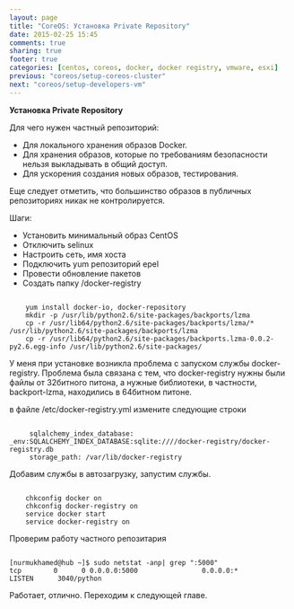 ```yaml
---
layout: page
title: "CoreOS: Установка Private Repository"
date: 2015-02-25 15:45
comments: true
sharing: true
footer: true
categories: [centos, coreos, docker, docker registry, vmware, esxi]
previous: "coreos/setup-coreos-cluster"
next: "coreos/setup-developers-vm"
---
```

**Установка Private Repository**

Для чего нужен частный репозиторий:

*   Для локального хранения образов Docker.
*   Для хранения образов, которые по требованиям безопасности нельзя выкладывать в общий доступ.
*   Для ускорения создания новых образов, тестирования.

Еще следует отметить, что большинство образов в публичных репозиториях никак не контролируется.

Шаги:

*   Установить минимальный образ CentOS
*   Отключить selinux
*   Настроить сеть, имя хоста
*   Подключить yum репозиторий epel
*   Провести обновление пакетов
*   Создать папку /docker-registry

<pre><code>
    yum install docker-io, docker-repository
    mkdir -p /usr/lib/python2.6/site-packages/backports/lzma
    cp -r /usr/lib64/python2.6/site-packages/backports/lzma/* /usr/lib/python2.6/site-packages/backports/lzma
    cp -r /usr/lib64/python2.6/site-packages/backports.lzma-0.0.2-py2.6.egg-info /usr/lib/python2.6/site-packages/
</code></pre>

У меня при установке возникла проблема с запуском службы docker-registry. Проблема была связана с тем, что docker-registry нужны были файлы от 32битного питона, а нужные библиотеки, в частности, backport-lzma, находились в 64битном питоне.

в файле /etc/docker-registry.yml измените следующие строки

<pre><code>
     sqlalchemy_index_database: _env:SQLALCHEMY_INDEX_DATABASE:sqlite:////docker-registry/docker-registry.db
     storage_path: /var/lib/docker-registry
</code></pre>

Добавим службы в автозагрузку, запустим службы.

<pre><code>
    chkconfig docker on
    chkconfig docker-registry on
    service docker start
    service docker-registry on
</code></pre>

Проверим работу частного репозитария

<pre><code>
[nurmukhamed@hub ~]$ sudo netstat -anp| grep ":5000"
tcp        0      0 0.0.0.0:5000                0.0.0.0:*                   LISTEN      3040/python
</code></pre>

Работает, отлично. Переходим к следующей главе.


